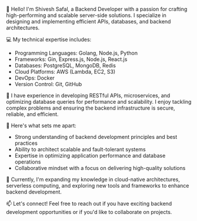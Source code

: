 👋 Hello! I'm Shivesh Safal, a Backend Developer with a passion for crafting high-performing and scalable server-side solutions. I specialize in designing and implementing efficient APIs, databases, and backend architectures.

💻 My technical expertise includes:
- Programming Languages: Golang, Node.js, Python
- Frameworks: Gin, Express.js, Node.js, React.js
- Databases: PostgreSQL, MongoDB, Redis
- Cloud Platforms: AWS (Lambda, EC2, S3)
- DevOps: Docker
- Version Control: Git, GitHub

🚀 I have experience in developing RESTful APIs, microservices, and optimizing database queries for performance and scalability. I enjoy tackling complex problems and ensuring the backend infrastructure is secure, reliable, and efficient.

🌟 Here's what sets me apart:
- Strong understanding of backend development principles and best practices
- Ability to architect scalable and fault-tolerant systems
- Expertise in optimizing application performance and database operations
- Collaborative mindset with a focus on delivering high-quality solutions

🌱 Currently, I'm expanding my knowledge in cloud-native architectures, serverless computing, and exploring new tools and frameworks to enhance backend development.

📫 Let's connect! Feel free to reach out if you have exciting backend development opportunities or if you'd like to collaborate on projects.
